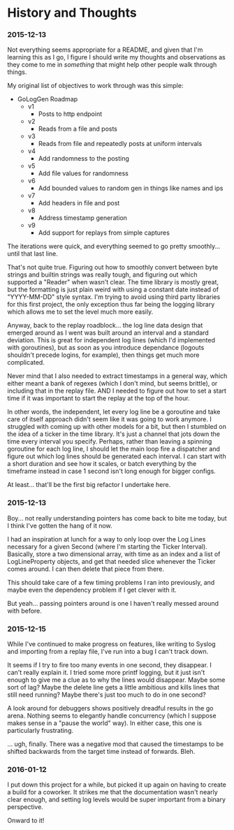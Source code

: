 # History and Thoughts

### 2015-12-13

Not everything seems appropriate for a README, and given that I'm learning this as I go, I figure I should write my thoughts and observations as they come to me in _something_ that might help other people walk through things.

My original list of objectives to work through was this simple:
* GoLogGen Roadmap
  * v1
    * Posts to http endpoint
  * v2
    * Reads from a file and posts
  * v3
    * Reads from file and repeatedly posts at uniform intervals
  * v4
    * Add randomness to the posting
  * v5
    * Add file values for randomness
  * v6
    * Add bounded values to random gen in things like names and ips
  * v7
    * Add headers in file and post
  * v8
    * Address timestamp generation
  * v9
    * Add support for replays from simple captures

The iterations were quick, and everything seemed to go pretty smoothly... until that last line.

That's not quite true. Figuring out how to smoothly convert between byte strings and builtin strings was really tough, and figuring out which supported a "Reader" when wasn't clear. The time library is mostly great, but the formatting is just plain weird with using a constant date instead of "YYYY-MM-DD" style syntax. I'm trying to avoid using third party libraries for this first project, the only exception thus far being the logging library which allows me to set the level much more easily.

Anyway, back to the replay roadblock... the log line data design that emerged around as I went was built around an interval and a standard deviation. This is great for independent log lines (which I'd implemented with goroutines), but as soon as you introduce dependance (logouts shouldn't precede logins, for example), then things get much more complicated.

Never mind that I also needed to extract timestamps in a general way, which either meant a bank of regexes (which I don't mind, but seems brittle), or including that in the replay file. AND I needed to figure out how to set a start time if it was important to start the replay at the top of the hour.

In other words, the independent, let every log line be a goroutine and take care of itself approach didn't seem like it was going to work anymore. I struggled with coming up with other models for a bit, but then I stumbled on the idea of a ticker in the time library. It's just a channel that jots down the time every interval you specify. Perhaps, rather than leaving a spinning goroutine for each log line, I should let the main loop fire a dispatcher and figure out which log lines should be generated each interval. I can start with a short duration and see how it scales, or batch everything by the timeframe instead in case 1 second isn't long enough for bigger configs.

At least... that'll be the first big refactor I undertake here.

### 2015-12-13

Boy... not really understanding pointers has come back to bite me today, but I think I've gotten the hang of it now.

I had an inspiration at lunch for a way to only loop over the Log Lines necessary for a given Second (where I'm starting the Ticker Interval). Basically, store a two dimensional array, with time as an index and a list of LogLineProperty objects, and get that needed slice whenever the Ticker comes around. I can then delete that piece from there.

This should take care of a few timing problems I ran into previously, and maybe even the dependency problem if I get clever with it.

But yeah... passing pointers around is one I haven't really messed around with before.

### 2015-12-15

While I've continued to make progress on features, like writing to Syslog and importing from a replay file, I've run into a bug I can't track down.

It seems if I try to fire too many events in one second, they disappear. I can't really explain it. I tried some more printf logging, but it just isn't enough to give me a clue as to why the lines would disappear. Maybe some sort of lag? Maybe the delete line gets a little ambitious and kills lines that still need running? Maybe there's just too much to do in one second?

A look around for debuggers shows positively dreadful results in the go arena. Nothing seems to elegantly handle concurrency (which I suppose makes sense in a "pause the world" way). In either case, this one is particularly frustrating.

... ugh, finally. There was a negative mod that caused the timestamps to be shifted backwards from the target time instead of forwards. Bleh.

### 2016-01-12

I put down this project for a while, but picked it up again on having to create a build for a coworker. It strikes me that the documentation wasn't nearly clear enough, and setting log levels would be super important from a binary perspective.

Onward to it!
